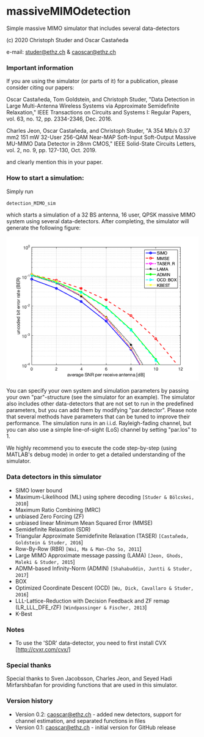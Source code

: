 # massiveMIMOdetection

Simple massive MIMO simulator that includes several data-detectors

(c) 2020 Christoph Studer and Oscar Castañeda

e-mail: studer@ethz.ch & caoscar@ethz.ch

### Important information

If you are using the simulator (or parts of it) for a publication, please consider citing our papers:

Oscar Castañeda, Tom Goldstein, and Christoph Studer, "Data Detection in Large Multi-Antenna Wireless Systems via Approximate Semidefinite Relaxation," IEEE Transactions on Circuits and Systems I: Regular Papers, vol. 63, no. 12, pp. 2334-2346, Dec. 2016.

Charles Jeon, Oscar Castañeda, and Christoph Studer, "A 354 Mb/s 0.37 mm2 151 mW 32-User 256-QAM Near-MAP Soft-Input Soft-Output Massive MU-MIMO Data Detector in 28nm CMOS," IEEE Solid-State Circuits Letters, vol. 2, no. 9, pp. 127-130, Oct. 2019.

and clearly mention this in your paper.

### How to start a simulation:

Simply run

```sh
detection_MIMO_sim
```

which starts a simulation of a 32 BS antenna, 16 user, QPSK massive MIMO system using several data-detectors. After completing, the simulator will generate the following figure:

![](doc/default_results.png?raw=true "")

You can specify your own system and simulation parameters by passing your own "par"-structure (see the simulator for an example). The simulator also includes other data-detectors that are not set to run in the predefined parameters, but you can add them by modifying "par.detector". Please note that several methods have parameters that can be tuned to improve their performance. The simulation runs in an i.i.d. Rayleigh-fading channel, but you can also use a simple line-of-sight (LoS) channel by setting "par.los" to 1.

We highly recommend you to execute the code step-by-step (using MATLAB's debug mode) in order to get a detailed understanding of the simulator.

### Data detectors in this simulator

- SIMO lower bound
- Maximum-Likelihood (ML) using sphere decoding `[Studer & Bölcskei, 2010`]
- Maximum Ratio Combining (MRC)
- unbiased Zero Forcing (ZF)
- unbiased linear Minimum Mean Squared Error (MMSE)
- Semidefinite Relaxation (SDR)
- Triangular Approximate Semidefinite Relaxation (TASER) `[Castañeda, Goldstein & Studer, 2016`]
- Row-By-Row (RBR) `[Wai, Ma & Man-Cho So, 2011`]
- Large MIMO Approximate message passing (LAMA) `[Jeon, Ghods, Maleki & Studer, 2015`]
- ADMM-based Infinity-Norm (ADMIN) `[Shahabuddin, Juntti & Studer, 2017`]
- BOX
- Optimized Coordinate Descent (OCD) `[Wu, Dick, Cavallaro & Studer, 2016`]
- LLL-Lattice-Reduction with Decision Feedback and ZF remap (LR_LLL_DFE_rZF) `[Windpassinger & Fischer, 2013`]
- K-Best

### Notes

* To use the 'SDR' data-detector, you need to first install CVX [http://cvxr.com/cvx/]

### Special thanks

Special thanks to Sven Jacobsson, Charles Jeon, and Seyed Hadi Mirfarshbafan for providing functions that are used in this simulator.

### Version history

* Version 0.2: caoscar@ethz.ch - added new detectors, support for channel estimation, and separated functions in files
* Version 0.1: caoscar@ethz.ch - initial version for GitHub release
